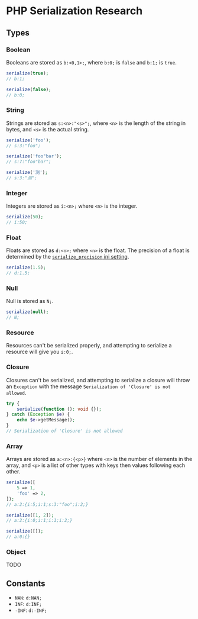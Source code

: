 # PHP Serialization Research

## Types

### Boolean

Booleans are stored as `b:<0,1>;`, where `b:0;` is `false` and `b:1;` is `true`.

```php
serialize(true);
// b:1;

serialize(false);
// b:0;
```

### String

Strings are stored as `s:<n>:"<s>";`, where `<n>` is the length of the string in bytes, and `<s>` is the actual string.

```php
serialize('foo');
// s:3:"foo";

serialize('foo"bar');
// s:7:"foo"bar";

serialize('测');
// s:3:"测";
```

### Integer

Integers are stored as `i:<n>;` where `<n>` is the integer.

```php
serialize(50);
// i:50;
```

### Float

Floats are stored as `d:<n>;` where `<n>` is the float.
The precision of a float is determined by the [`serialize_precision` ini setting](https://secure.php.net/manual/en/ini.core.php#ini.serialize-precision).

```php
serialize(1.5);
// d:1.5;
```

### Null

Null is stored as `N;`.

```php
serialize(null);
// N;
```

### Resource

Resources can't be serialized properly, and attempting to serialize a resource will give you `i:0;`.

### Closure

Closures can't be serialized, and attempting to serialize a closure will throw an `Exception` with the message `Serialization of 'Closure' is not allowed`.

```php
try {
    serialize(function (): void {});
} catch (Exception $e) {
    echo $e->getMessage();
}
// Serialization of 'Closure' is not allowed
```

### Array

Arrays are stored as `a:<n>:{<p>}` where `<n>` is the number of elements in the array, and `<p>` is a list of other types with keys then values following each other.

```php
serialize([
    5 => 1,
    'foo' => 2,
]);
// a:2:{i:5;i:1;s:3:"foo";i:2;}

serialize([1, 2]);
// a:2:{i:0;i:1;i:1;i:2;}

serialize([]);
// a:0:{}
```

### Object

TODO

## Constants

- `NAN`: `d:NAN;`
- `INF`: `d:INF;`
- `-INF`: `d:-INF;`
